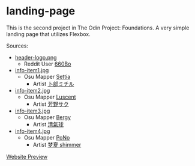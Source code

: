 # landing-page

This is the second project in The Odin Project: Foundations. A very simple landing page that utilizes Flexbox.

Sources:

- [header-logo.png](images/header-logo.png)
  - Reddit User [660Bo](https://www.reddit.com/r/osugame/comments/ev7mxr/check_out_this_osu_logo_i_made/)
- [info-item1.jpg](images/info-item1.jpg)
  - Osu Mapper [Settia](https://osu.ppy.sh/beatmapsets/1026767#osu/2527867)
    - Artist [卜部ミチル](https://www.pixiv.net/en/users/9435489)
- [info-item2.jpg](images/info-item2.jpg)
  - Osu Mapper [Luscent](https://osu.ppy.sh/beatmapsets/950550#osu/1994839)
    - Artist [芳野サク](https://www.pixiv.net/en/users/394827)
- [info-item3.jpg](images/info-item3.jpg)
  - Osu Mapper [Bergy](https://osu.ppy.sh/beatmapsets/480298#osu/1051486)
    - Artist [清氣球](https://www.pixiv.net/en/users/951866)
- [info-item4.jpg](images/info-item4.jpg)
  - Osu Mapper [PoNo](https://osu.ppy.sh/beatmapsets/783213#osu/1644535)
    - Artist [梦夏 shimmer](https://www.pixiv.net/en/users/8223328)

[Website Preview](https://nevz9.github.io/landing-page/)
